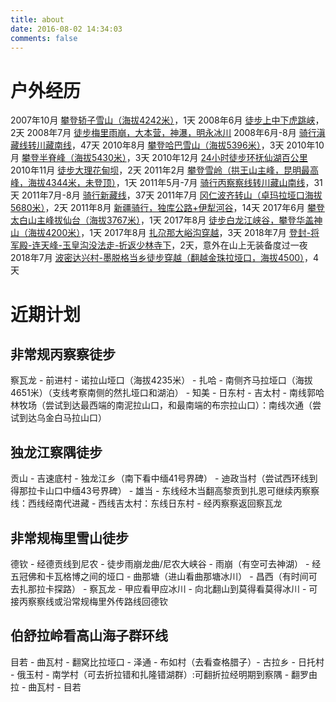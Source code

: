 ```yaml
---
title: about
date: 2016-08-02 14:34:03
comments: false
---
```


# 户外经历
2007年10月      [攀登轿子雪山（海拔4242米）](http://blog.sina.com.cn/s/blog_6e29ec500100nq3n.html)，1天
2008年6月       [徒步上中下虎跳峡](http://blog.sina.com.cn/s/blog_6e29ec500100nq37.html)，2天
2008年7月       [徒步梅里雨崩，大本营，神瀑，明永冰川](http://blog.sina.com.cn/s/blog_6e29ec500100nq2c.html)
2008年6月-8月   [骑行滇藏线转川藏南线](http://blog.sina.com.cn/s/blog_6e29ec500100nq1a.html)，47天
2010年8月       [攀登哈巴雪山（海拔5396米）](http://blog.sina.com.cn/s/blog_6e29ec500100nq33.html)，3天
2010年10月      [攀登半脊峰（海拔5430米）](http://bbs.8264.com/thread-534373-1-1.html)，3天
2010年12月      [24小时徒步环抚仙湖百公里](http://blog.sina.com.cn/s/blog_6e29ec500100o0lb.html)
2010年11月      [徒步大理花甸坝](http://www.a-trip.com/tracks/view/64607)，2天
2011年2月       [攀登雪岭（拱王山主峰，昆明最高峰，海拔4344米，未登顶）](http://blog.sina.com.cn/s/blog_6e29ec500100pu8w.html)，1天
2011年5月-7月   [骑行丙察察线转川藏山南线](http://blog.sina.com.cn/s/blog_6e29ec500100tonz.html)，31天
2011年7月-8月   [骑行新藏线](http://blog.sina.com.cn/s/blog_6e29ec500100v2oj.html)，37天
2011年7月       [冈仁波齐转山（卓玛拉垭口海拔5680米）](http://blog.sina.com.cn/s/blog_6e29ec500100wgd5.html)，2天
2011年8月       [新疆骑行，独库公路+伊犁河谷](http://blog.sina.com.cn/s/blog_6e29ec500100xklp.html)，14天
2017年6月       [攀登太白山主峰拔仙台（海拔3767米）](https://www.google.com/maps/d/viewer?mid=16aCW7I8J6e-aI-eC-c4HnDTckys&usp=sharing)，1天
2017年8月       [徒步白龙江峡谷，攀登华盖神山（海拔4200米）](https://www.google.com/maps/d/viewer?mid=1RPn9rfhkYzEC-qMcoVpdR5VubZg&usp=sharing)，1天
2017年8月       [扎尕那大峪沟穿越](https://drive.google.com/open?id=1KsT_8RFhGzpiQp8jEEl9Aa6KT4g&usp=sharing)，3天
2018年7月	[登封-将军殿-连天峰-玉皇沟没法走-折返少林寺下](http://www.2bulu.com/track/track_detail.htm?trackId=y/T80hoCPI8=)，2天，意外在山上无装备度过一夜
2018年7月	[波密达兴村-墨脱格当乡徒步穿越（翻越金珠拉垭口，海拔4500）](http://tieba.baidu.com/p/5839789551?pid=121450432912&cid=0#121450432912)，4天

# 近期计划
## 非常规丙察察徒步
察瓦龙 - 前进村 - 诺拉山垭口（海拔4235米） - 扎哈 - 南侧齐马拉垭口（海拔4651米）（支线考察南侧的然扎垭口和湖泊） - 知美 - 日东村 - 吉太村 - 南线郭哈林牧场（尝试到达最西端的南泥拉山口，和最南端的布宗拉山口）：南线次通（尝试到达乌金白马拉山口）

## 独龙江察隅徒步
贡山 - 吉速底村 - 独龙江乡（南下看中缅41号界碑） - 迪政当村（尝试西环线到得那拉卡山口中缅43号界碑） - 雄当 - 东线经木当翻高黎贡到扎恩可继续丙察察线：西线经南代进藏 - 西线吉太村：东线日东村 - 经丙察察返回察瓦龙

## 非常规梅里雪山徒步
德钦 - 经德贡线到尼农 - 徒步雨崩龙曲/尼农大峡谷 - 雨崩（有空可去神湖） - 经五冠佛和卡瓦格博之间的垭口 - 曲那塘（进山看曲那塘冰川） - 昌西（有时间可去扎那拉卡探路） - 察瓦龙 - 甲应看甲应冰川 - 向北翻山到莫得看莫得冰川 - 可接丙察察线或沿常规梅里外传路线回德钦

## 伯舒拉岭看高山海子群环线
目若 - 曲瓦村 - 翻窝比拉垭口 - 泽通 - 布如村（去看查格腊子）- 古拉乡 - 日托村 - 俄玉村 - 南学村（可去折拉错和扎隆错湖群）:可翻折拉经明期到察隅 - 翻罗由拉 - 曲瓦村 - 目若
